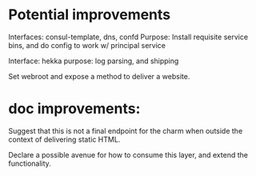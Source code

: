 # Potential improvements

Interfaces: consul-template, dns, confd
Purpose: Install requisite service bins, and do config to work w/ principal service

Interface: hekka
purpose: log parsing, and shipping



Set webroot and expose a method to deliver a website.



# doc improvements:

Suggest that this is not a final endpoint for the charm when outside the context
of delivering static HTML.

Declare a possible avenue for how to consume this layer, and extend the
functionality.
